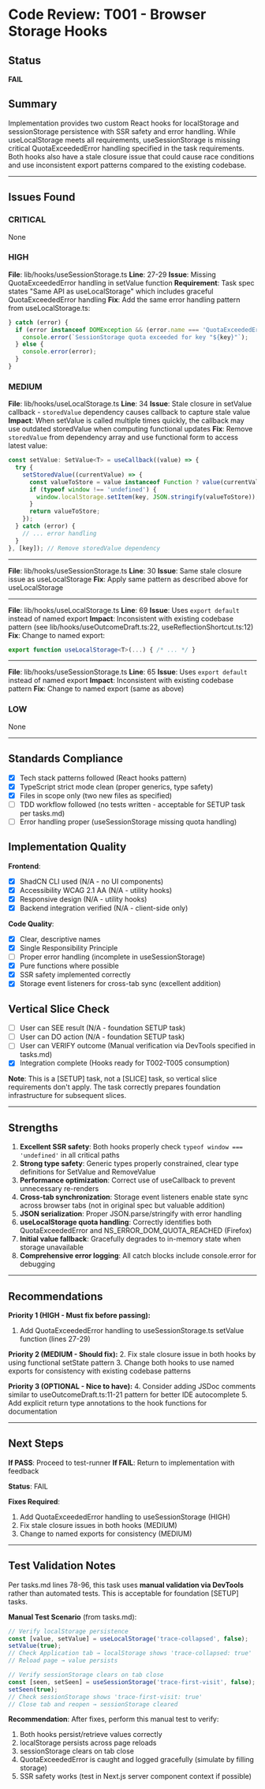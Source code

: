 # Code Review: T001 - Browser Storage Hooks

## Status
**FAIL**

## Summary
Implementation provides two custom React hooks for localStorage and sessionStorage persistence with SSR safety and error handling. While useLocalStorage meets all requirements, useSessionStorage is missing critical QuotaExceededError handling specified in the task requirements. Both hooks also have a stale closure issue that could cause race conditions and use inconsistent export patterns compared to the existing codebase.

---

## Issues Found

### CRITICAL

None

### HIGH

**File**: lib/hooks/useSessionStorage.ts
**Line**: 27-29
**Issue**: Missing QuotaExceededError handling in setValue function
**Requirement**: Task spec states "Same API as useLocalStorage" which includes graceful QuotaExceededError handling
**Fix**: Add the same error handling pattern from useLocalStorage.ts:
```typescript
} catch (error) {
  if (error instanceof DOMException && (error.name === 'QuotaExceededError' || error.name === 'NS_ERROR_DOM_QUOTA_REACHED')) {
    console.error(`SessionStorage quota exceeded for key "${key}"`);
  } else {
    console.error(error);
  }
}
```

### MEDIUM

**File**: lib/hooks/useLocalStorage.ts
**Line**: 34
**Issue**: Stale closure in setValue callback - `storedValue` dependency causes callback to capture stale value
**Impact**: When setValue is called multiple times quickly, the callback may use outdated storedValue when computing functional updates
**Fix**: Remove `storedValue` from dependency array and use functional form to access latest value:
```typescript
const setValue: SetValue<T> = useCallback((value) => {
  try {
    setStoredValue((currentValue) => {
      const valueToStore = value instanceof Function ? value(currentValue) : value;
      if (typeof window !== 'undefined') {
        window.localStorage.setItem(key, JSON.stringify(valueToStore));
      }
      return valueToStore;
    });
  } catch (error) {
    // ... error handling
  }
}, [key]); // Remove storedValue dependency
```

---

**File**: lib/hooks/useSessionStorage.ts
**Line**: 30
**Issue**: Same stale closure issue as useLocalStorage
**Fix**: Apply same pattern as described above for useLocalStorage

---

**File**: lib/hooks/useLocalStorage.ts
**Line**: 69
**Issue**: Uses `export default` instead of named export
**Impact**: Inconsistent with existing codebase pattern (see lib/hooks/useOutcomeDraft.ts:22, useReflectionShortcut.ts:12)
**Fix**: Change to named export:
```typescript
export function useLocalStorage<T>(...) { /* ... */ }
```

---

**File**: lib/hooks/useSessionStorage.ts
**Line**: 65
**Issue**: Uses `export default` instead of named export
**Impact**: Inconsistent with existing codebase pattern
**Fix**: Change to named export (same as above)

### LOW

None

---

## Standards Compliance

- [x] Tech stack patterns followed (React hooks pattern)
- [x] TypeScript strict mode clean (proper generics, type safety)
- [x] Files in scope only (two new files as specified)
- [ ] TDD workflow followed (no tests written - acceptable for SETUP task per tasks.md)
- [ ] Error handling proper (useSessionStorage missing quota handling)

## Implementation Quality

**Frontend**:
- [x] ShadCN CLI used (N/A - no UI components)
- [x] Accessibility WCAG 2.1 AA (N/A - utility hooks)
- [x] Responsive design (N/A - utility hooks)
- [x] Backend integration verified (N/A - client-side only)

**Code Quality**:
- [x] Clear, descriptive names
- [x] Single Responsibility Principle
- [ ] Proper error handling (incomplete in useSessionStorage)
- [x] Pure functions where possible
- [x] SSR safety implemented correctly
- [x] Storage event listeners for cross-tab sync (excellent addition)

## Vertical Slice Check

- [ ] User can SEE result (N/A - foundation SETUP task)
- [ ] User can DO action (N/A - foundation SETUP task)
- [ ] User can VERIFY outcome (Manual verification via DevTools specified in tasks.md)
- [x] Integration complete (Hooks ready for T002-T005 consumption)

**Note**: This is a [SETUP] task, not a [SLICE] task, so vertical slice requirements don't apply. The task correctly prepares foundation infrastructure for subsequent slices.

---

## Strengths

1. **Excellent SSR safety**: Both hooks properly check `typeof window === 'undefined'` in all critical paths
2. **Strong type safety**: Generic types properly constrained, clear type definitions for SetValue and RemoveValue
3. **Performance optimization**: Correct use of useCallback to prevent unnecessary re-renders
4. **Cross-tab synchronization**: Storage event listeners enable state sync across browser tabs (not in original spec but valuable addition)
5. **JSON serialization**: Proper JSON.parse/stringify with error handling
6. **useLocalStorage quota handling**: Correctly identifies both QuotaExceededError and NS_ERROR_DOM_QUOTA_REACHED (Firefox)
7. **Initial value fallback**: Gracefully degrades to in-memory state when storage unavailable
8. **Comprehensive error logging**: All catch blocks include console.error for debugging

---

## Recommendations

**Priority 1 (HIGH - Must fix before passing):**
1. Add QuotaExceededError handling to useSessionStorage.ts setValue function (lines 27-29)

**Priority 2 (MEDIUM - Should fix):**
2. Fix stale closure issue in both hooks by using functional setState pattern
3. Change both hooks to use named exports for consistency with existing codebase patterns

**Priority 3 (OPTIONAL - Nice to have):**
4. Consider adding JSDoc comments similar to useOutcomeDraft.ts:11-21 pattern for better IDE autocomplete
5. Add explicit return type annotations to the hook functions for documentation

---

## Next Steps

**If PASS**: Proceed to test-runner
**If FAIL**: Return to implementation with feedback

**Status**: FAIL

**Fixes Required**:
1. Add QuotaExceededError handling to useSessionStorage (HIGH)
2. Fix stale closure issues in both hooks (MEDIUM)
3. Change to named exports for consistency (MEDIUM)

---

## Test Validation Notes

Per tasks.md lines 78-96, this task uses **manual validation via DevTools** rather than automated tests. This is acceptable for foundation [SETUP] tasks.

**Manual Test Scenario** (from tasks.md):
```typescript
// Verify localStorage persistence
const [value, setValue] = useLocalStorage('trace-collapsed', false);
setValue(true);
// Check Application tab → localStorage shows 'trace-collapsed: true'
// Reload page → value persists

// Verify sessionStorage clears on tab close
const [seen, setSeen] = useSessionStorage('trace-first-visit', false);
setSeen(true);
// Check sessionStorage shows 'trace-first-visit: true'
// Close tab and reopen → sessionStorage cleared
```

**Recommendation**: After fixes, perform this manual test to verify:
1. Both hooks persist/retrieve values correctly
2. localStorage persists across page reloads
3. sessionStorage clears on tab close
4. QuotaExceededError is caught and logged gracefully (simulate by filling storage)
5. SSR safety works (test in Next.js server component context if possible)
